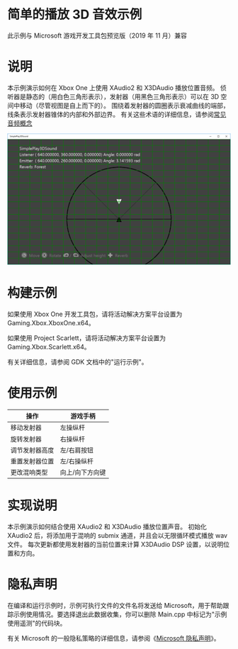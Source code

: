 # 简单的播放 3D 音效示例

此示例与 Microsoft 游戏开发工具包预览版（2019 年 11 月）兼容

# 说明

本示例演示如何在 Xbox One 上使用 XAudio2 和 X3DAudio 播放位置音频。
侦听器是静态的（用白色三角形表示），发射器（用黑色三角形表示）可以在 3D
空间中移动（尽管视图是自上而下的）。
围绕着发射器的圆圈表示衰减曲线的端部，线条表示发射器锥体的内部和外部边界。
有关这些术语的详细信息，请参阅[常见音频概念](https://msdn.microsoft.com/en-us/library/windows/desktop/ee415692%28v=vs.85%29.aspx)

![](./media/image1.png)

# 构建示例

如果使用 Xbox One 开发工具包，请将活动解决方案平台设置为
Gaming.Xbox.XboxOne.x64。

如果使用 Project Scarlett，请将活动解决方案平台设置为
Gaming.Xbox.Scarlett.x64。

有关详细信息，请参阅 GDK 文档中的"运行示例"。

# 使用示例

| 操作                                |  游戏手柄                       |
|-------------------------------------|--------------------------------|
| 移动发射器                          |  左操纵杆                       |
| 旋转发射器                          |  右操纵杆                       |
| 调节发射器高度                      |  左/右肩按钮                    |
| 重置发射器位置                      |  左/右操纵杆                    |
| 更改混响类型                        |  向上/向下方向键                |

# 实现说明

本示例演示如何结合使用 XAudio2 和 X3DAudio 播放位置声音。 初始化 XAudio2
后，将添加用于混响的 submix 通道，并且会以无限循环模式播放 wav 文件。
每次更新都使用发射器的当前位置来计算 X3DAudio DSP
设置，以说明位置和方向。

# 隐私声明

在编译和运行示例时，示例可执行文件的文件名将发送给
Microsoft，用于帮助跟踪示例使用情况。要选择退出此数据收集，你可以删除
Main.cpp 中标记为"示例使用遥测"的代码块。

有关 Microsoft 的一般隐私策略的详细信息，请参阅《[Microsoft
隐私声明](https://privacy.microsoft.com/en-us/privacystatement/)》。
